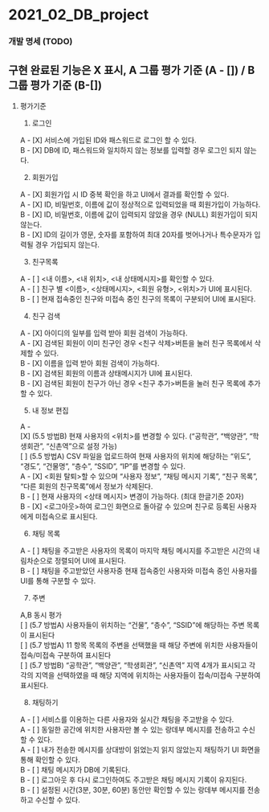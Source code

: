 # 2021_02_DB_project

### 개발 명세 (TODO)

## 구현 완료된 기능은 X 표시, A 그룹 평가 기준 (A - []) / B 그룹 평가 기준 (B-[])

1. 평가기준

   1. 로그인  
  
    A - [X] 서비스에 가입된 ID와 패스워드로 로그인 할 수 있다.   
    B - [X] DB에 ID, 패스워드와 일치하지 않는 정보를 입력할 경우 로그인 되지 않는다.   
  
   2. 회원가입  
  
    A - [X] 회원가입 시 ID 중복 확인을 하고 UI에서 결과를 확인할 수 있다.  
    A - [X] ID, 비밀번호, 이름에 값이 정상적으로 입력되었을 때 회원가입이 가능하다.  
    B - [X] ID, 비밀번호, 이름에 값이 입력되지 않았을 경우 (NULL) 회원가입이 되지 않는다.  
    B - [X] ID의 길이가 영문, 숫자를 포함하여 최대 20자를 벗어나거나 특수문자가 입력될 경우 가입되지 않는다.  
  
   3. 친구목록  
  
    A - [ ] <내 이름>, <내 위치>, <내 상태메시지>를 확인할 수 있다.  
    A - [ ] 친구 별 <이름>, <상태메시지>, <회원 유형>, <위치>가 UI에 표시된다.  
    B - [ ] 현재 접속중인 친구와 미접속 중인 친구의 목록이 구분되어 UI에 표시된다.  
  
   4. 친구 검색  
  
    A - [X] 아이디의 일부를 입력 받아 회원 검색이 가능하다.  
    A - [X] 검색된 회원이 이미 친구인 경우 <친구 삭제>버튼을 눌러 친구 목록에서 삭제할 수 있다.  
    B - [X] 이름을 입력 받아 회원 검색이 가능하다.   
    B - [X] 검색된 회원의 이름과 상태메시지가 UI에 표시된다.  
    B - [X] 검색된 회원이 친구가 아닌 경우 <친구 추가>버튼을 눌러 친구 목록에 추가할 수 있다.  
      
   5. 내 정보 편집  
  
    A -  
    [X] (5.5 방법B) 현재 사용자의 <위치>를 변경할 수 있다. (“공학관”, “백양관”, “학생회관”, “신촌역”으로 설정 가능)  
    [ ] (5.5 방법A) CSV 파일을 업로드하여 현재 사용자의 위치에 해당하는 “위도”, “경도”, “건물명”, “층수”, “SSID”, “IP”를 변경할 수 있다.  
    A - [X] <회원 탈퇴>할 수 있으며 “사용자 정보”, “채팅 메시지 기록”, “친구 목록”, “다른 회원의 친구목록”에서 정보가 삭제된다.  
    B - [ ] 현재 사용자의 <상태 메시지> 변경이 가능하다. (최대 한글기준 20자)  
    B - [X] <로그아웃>하여 로그인 화면으로 돌아갈 수 있으며 친구로 등록된 사용자에게 미접속으로 표시된다.  
  
   6. 채팅 목록  
  
    A - [ ] 채팅을 주고받은 사용자의 목록이 마지막 채팅 메시지를 주고받은 시간의 내림차순으로 정렬되어 UI에 표시된다.  
    B - [ ] 채팅을 주고받았던 사용자중 현재 접속중인 사용자와 미접속 중인 사용자를 UI를 통해 구분할 수 있다.  
  
   7. 주변  
  
    A,B 동시 평가  
    [ ] (5.7 방법A) 사용자들이 위치하는 “건물”, “층수”, “SSID”에 해당하는 주변 목록이 표시된다  
    [ ] (5.7 방법A) 11 항목 목록의 주변을 선택했을 때 해당 주변에 위치한 사용자들이 접속/미접속 구분하여 표시된다  
    [ ] (5.7 방법B) “공학관”, “백양관”, “학생회관”, “신촌역” 지역 4개가 표시되고 각각의 지역을 선택하였을 때 해당 지역에 위치하는 사용자들이 접속/미접속 구분하여 표시된다.  
  
   8. 채팅하기  
  
    A - [ ] 서비스를 이용하는 다른 사용자와 실시간 채팅을 주고받을 수 있다.  
    A - [ ] 동일한 공간에 위치한 사용자만 볼 수 있는 랑데부 메시지를 전송하고 수신할 수 있다.  
    A - [ ] 내가 전송한 메시지를 상대방이 읽었는지 읽지 않았는지 채팅하기 UI 화면을 통해 확인할 수 있다.  
    B - [ ] 채팅 메시지가 DB에 기록된다.  
    B - [ ] 로그아웃 후 다시 로그인하여도 주고받은 채팅 메시지 기록이 유지된다.  
    B - [ ] 설정된 시간(3분, 30분, 60분) 동안만 확인할 수 있는 랑데부 메시지를 전송하고 수신할 수 있다.  
